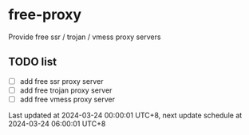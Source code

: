 
# free-proxy
Provide free ssr / trojan / vmess proxy servers


## TODO list
- [ ] add free ssr proxy server
- [ ] add free trojan proxy server
- [ ] add free vmess proxy server

Last updated at 2024-03-24 00:00:01 UTC+8, next update schedule at 2024-03-24 06:00:01 UTC+8


